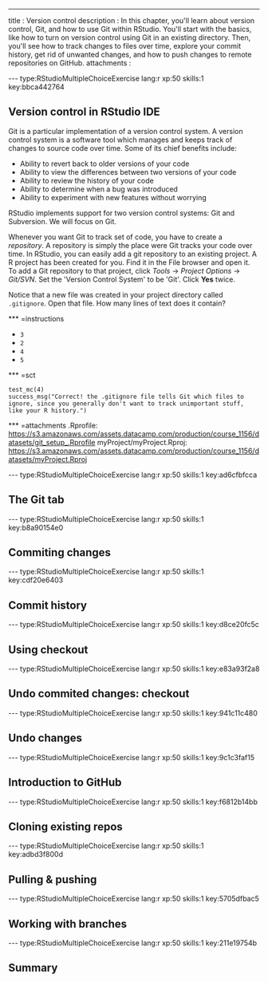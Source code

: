 ---
title       : Version control
description : In this chapter, you'll learn about version control, Git, and how to use Git within RStudio. You'll start with the basics, like how to turn on version control using Git in an existing directory. Then, you'll see how to track changes to files over time, explore your commit history, get rid of unwanted changes, and how to push changes to remote repositories on GitHub.
attachments :




--- type:RStudioMultipleChoiceExercise lang:r xp:50 skills:1 key:bbca442764
## Version control in RStudio IDE

Git is a particular implementation of a version control system.  A version control system is a software tool which manages and keeps track of changes to source code over time.  Some of its chief benefits include:

- Ability to revert back to older versions of your code
- Ability to view the differences between two versions of your code
- Ability to review the history of your code
- Ability to determine when a bug was introduced
- Ability to experiment with new features without worrying

RStudio implements support for two version control systems: Git and Subversion.  We will focus on Git.

Whenever you want Git to track set of code, you have to create a *repository*.  A repository is simply the place were Git tracks your code over time.
In RStudio, you can easily add a git repository to an existing project.
A R project has been created for you.  Find it in the File browser and open it.
To add a Git repository to that project, click *Tools* -> *Project Options* -> *Git/SVN*.  Set the 'Version Control System' to be 'Git'.  Click <strong>Yes</strong> twice. 

Notice that a new file was created in your project directory called ```.gitignore```.  Open that file.  How many lines of text does it contain?


*** =instructions
- ```3```
- ```2```
- ```4```
- ```5```

*** =sct
```{r}
test_mc(4)
success_msg("Correct! the .gitignore file tells Git which files to ignore, since you generally don't want to track unimportant stuff, like your R history.")
```

*** =attachments
.Rprofile: https://s3.amazonaws.com/assets.datacamp.com/production/course_1156/datasets/git_setup_.Rprofile
myProject/myProject.Rproj: https://s3.amazonaws.com/assets.datacamp.com/production/course_1156/datasets/myProject.Rproj


--- type:RStudioMultipleChoiceExercise lang:r xp:50 skills:1 key:ad6cfbfcca
## The Git tab

--- type:RStudioMultipleChoiceExercise lang:r xp:50 skills:1 key:b8a90154e0
## Commiting changes


--- type:RStudioMultipleChoiceExercise lang:r xp:50 skills:1 key:cdf20e6403
## Commit history

--- type:RStudioMultipleChoiceExercise lang:r xp:50 skills:1 key:d8ce20fc5c
## Using checkout

--- type:RStudioMultipleChoiceExercise lang:r xp:50 skills:1 key:e83a93f2a8
## Undo commited changes: checkout


--- type:RStudioMultipleChoiceExercise lang:r xp:50 skills:1 key:941c11c480
## Undo changes

--- type:RStudioMultipleChoiceExercise lang:r xp:50 skills:1 key:9c1c3faf15
## Introduction to GitHub

--- type:RStudioMultipleChoiceExercise lang:r xp:50 skills:1 key:f6812b14bb
## Cloning existing repos

--- type:RStudioMultipleChoiceExercise lang:r xp:50 skills:1 key:adbd3f800d
## Pulling & pushing

--- type:RStudioMultipleChoiceExercise lang:r xp:50 skills:1 key:5705dfbac5
## Working with branches

--- type:RStudioMultipleChoiceExercise lang:r xp:50 skills:1 key:211e19754b
## Summary






